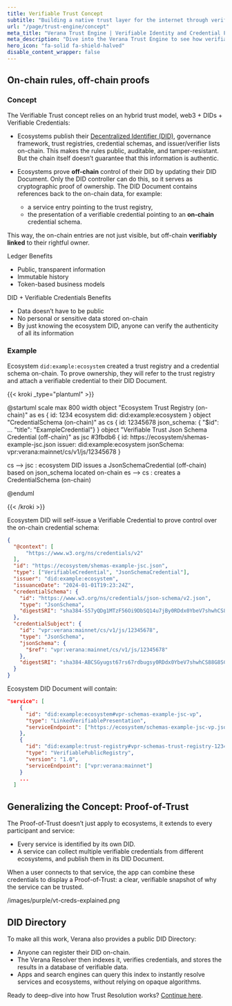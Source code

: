 ```yaml
---
title: Verifiable Trust Concept
subtitle: "Building a native trust layer for the internet through verifiable credentials and cryptographic proof of identity, authenticity, and ownership."
url: "/page/trust-engine/concept"
meta_title: "Verana Trust Engine | Verifiable Identity and Credential Flow"
meta_description: "Dive into the Verana Trust Engine to see how verifiable credentials, trust registries, and decentralized governance create transparent digital trust flows."
hero_icon: "fa-solid fa-shield-halved"
disable_content_wrapper: false
---
```


## On-chain rules, off-chain proofs

### Concept

The Verifiable Trust concept relies on an hybrid trust model, web3 + DIDs + Verifiable Credentials:

- Ecosystems publish their [Decentralized Identifier (DID)](https://www.w3.org/TR/did-1.0/), governance framework, trust registries, credential schemas, and issuer/verifier lists on-chain. This makes the rules public, auditable, and tamper-resistant. But the chain itself doesn’t guarantee that this information is authentic.

- Ecosystems prove **off-chain** control of their DID by updating their DID Document. Only the DID controller can do this, so it serves as cryptographic proof of ownership. The DID Document contains references back to the on-chain data, for example:
  - a service entry pointing to the trust registry,
  - the presentation of a verifiable credential pointing to an **on-chain** credential schema.
  
This way, the on-chain entries are not just visible, but off-chain **verifiably linked** to their rightful owner.

Ledger Benefits

- Public, transparent information
- Immutable history
- Token-based business models

DID + Verifiable Credentials Benefits

- Data doesn’t have to be public
- No personal or sensitive data stored on-chain
- By just knowing the ecosystem DID, anyone can verify the authenticity of all its information

### Example

Ecosystem `did:example:ecosystem` created a trust registry and a credential schema on-chain. To prove ownership, they will refer to the trust registry and attach a verifiable credential to their DID Document.

{{< kroki _type="plantuml" >}}

@startuml
scale max 800 width
object "Ecosystem Trust Registry (on-chain)" as es {
  id: 1234
  ecosystem did: did:example:ecosystem
}
object "CredentialSchema (on-chain)" as cs {
  id: 12345678
  json_schema: { "$id": ... "title": "ExampleCredential"}
}
object "Verifiable Trust Json Schema Credential (off-chain)" as jsc #3fbdb6 {
  id: https://ecosystem/shemas-example-jsc.json
  issuer: did:example:ecosystem
  jsonSchema: vpr:verana:mainnet/cs/v1/js/12345678
}

cs --> jsc : ecosystem DID issues a JsonSchemaCredential (off-chain) based on json_schema located on-chain
es --> cs : creates a CredentialSchema (on-chain)

@enduml

{{< /kroki >}}

Ecosystem DID will self-issue a Verifiable Credential to prove control over the on-chain credential schema:

```json
{
  "@context": [
      "https://www.w3.org/ns/credentials/v2"
  ],
  "id": "https://ecosystem/shemas-example-jsc.json",
  "type": ["VerifiableCredential", "JsonSchemaCredential"],
  "issuer": "did:example:ecosystem",
  "issuanceDate": "2024-01-01T19:23:24Z",
  "credentialSchema": {
    "id": "https://www.w3.org/ns/credentials/json-schema/v2.json",
    "type": "JsonSchema",
    "digestSRI": "sha384-S57yQDg1MTzF56Oi9DbSQ14u7jBy0RDdx0YbeV7shwhCS88G8SCXeFq82PafhCrW"
  },
  "credentialSubject": {
    "id": "vpr:verana:mainnet/cs/v1/js/12345678",
    "type": "JsonSchema",
    "jsonSchema": {
      "$ref": "vpr:verana:mainnet/cs/v1/js/12345678"
    },
    "digestSRI": "sha384-ABCSGyugst67rs67rdbugsy0RDdx0YbeV7shwhCS88G8SCXeFq82PafhCeZ" 
  }
}
```

Ecosystem DID Document will contain:

```json
"service": [
    {
      "id": "did:example:ecosystem#vpr-schemas-example-jsc-vp",
      "type": "LinkedVerifiablePresentation",
      "serviceEndpoint": ["https://ecosystem/schemas-example-jsc-vp.json"]
    },
    {
      "id": "did:example:trust-registry#vpr-schemas-trust-registry-1234",
      "type": "VerifiablePublicRegistry",
      "version": "1.0",
      "serviceEndpoint": ["vpr:verana:mainnet"]
    }
    ...
  ]
```

## Generalizing the Concept: Proof-of-Trust

The Proof-of-Trust doesn’t just apply to ecosystems, it extends to every participant and service:

- Every service is identified by its own DID.
- A service can collect multiple verifiable credentials from different ecosystems, and publish them in its DID Document.

When a user connects to that service, the app can combine these credentials to display a Proof-of-Trust: a clear, verifiable snapshot of why the service can be trusted.

/​images/purple/vt-creds-explained.png

## DID Directory

To make all this work, Verana also provides a public DID Directory:

- Anyone can register their DID on-chain.
- The Verana Resolver then indexes it, verifies credentials, and stores the results in a database of verifiable data.
- Apps and search engines can query this index to instantly resolve services and ecosystems, without relying on opaque algorithms.

Ready to deep-dive into how Trust Resolution works? [Continue here](/page/trust-engine/trust-resolution).